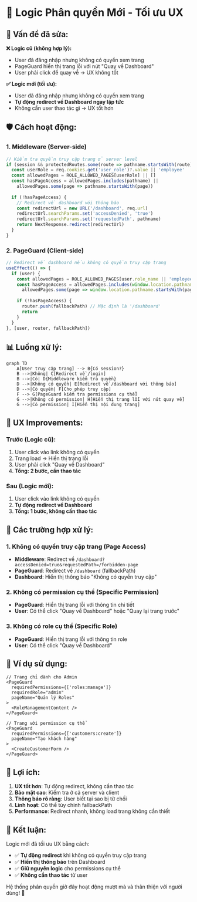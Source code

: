 # 🔐 Logic Phân quyền Mới - Tối ưu UX

## 🎯 **Vấn đề đã sửa:**

**❌ Logic cũ (không hợp lý):**
- User đã đăng nhập nhưng không có quyền xem trang
- PageGuard hiển thị trang lỗi với nút "Quay về Dashboard"
- User phải click để quay về → UX không tốt

**✅ Logic mới (tối ưu):**
- User đã đăng nhập nhưng không có quyền xem trang
- **Tự động redirect về Dashboard ngay lập tức**
- Không cần user thao tác gì → UX tốt hơn

## 🛡️ **Cách hoạt động:**

### 1. **Middleware (Server-side)**
```typescript
// Kiểm tra quyền truy cập trang ở server level
if (session && protectedRoutes.some(route => pathname.startsWith(route))) {
  const userRole = req.cookies.get('user_role')?.value || 'employee'
  const allowedPages = ROLE_ALLOWED_PAGES[userRole] || []
  const hasPageAccess = allowedPages.includes(pathname) || 
    allowedPages.some(page => pathname.startsWith(page))
  
  if (!hasPageAccess) {
    // Redirect về dashboard với thông báo
    const redirectUrl = new URL('/dashboard', req.url)
    redirectUrl.searchParams.set('accessDenied', 'true')
    redirectUrl.searchParams.set('requestedPath', pathname)
    return NextResponse.redirect(redirectUrl)
  }
}
```

### 2. **PageGuard (Client-side)**
```typescript
// Redirect về dashboard nếu không có quyền truy cập trang
useEffect(() => {
  if (user) {
    const allowedPages = ROLE_ALLOWED_PAGES[user.role_name || 'employee'] || []
    const hasPageAccess = allowedPages.includes(window.location.pathname) || 
      allowedPages.some(page => window.location.pathname.startsWith(page))
    
    if (!hasPageAccess) {
      router.push(fallbackPath) // Mặc định là '/dashboard'
      return
    }
  }
}, [user, router, fallbackPath])
```

## 📊 **Luồng xử lý:**

```mermaid
graph TD
    A[User truy cập trang] --> B{Có session?}
    B -->|Không| C[Redirect về /login]
    B -->|Có| D{Middleware kiểm tra quyền}
    D -->|Không có quyền| E[Redirect về /dashboard với thông báo]
    D -->|Có quyền| F[Cho phép truy cập]
    F --> G[PageGuard kiểm tra permissions cụ thể]
    G -->|Không có permission| H[Hiển thị trang lỗi với nút quay về]
    G -->|Có permission| I[Hiển thị nội dung trang]
```

## 🎨 **UX Improvements:**

### **Trước (Logic cũ):**
1. User click vào link không có quyền
2. Trang load → Hiển thị trang lỗi
3. User phải click "Quay về Dashboard"
4. **Tổng: 2 bước, cần thao tác**

### **Sau (Logic mới):**
1. User click vào link không có quyền
2. **Tự động redirect về Dashboard**
3. **Tổng: 1 bước, không cần thao tác**

## 🔧 **Các trường hợp xử lý:**

### **1. Không có quyền truy cập trang (Page Access)**
- **Middleware**: Redirect về `/dashboard?accessDenied=true&requestedPath=/forbidden-page`
- **PageGuard**: Redirect về `/dashboard` (fallbackPath)
- **Dashboard**: Hiển thị thông báo "Không có quyền truy cập"

### **2. Không có permission cụ thể (Specific Permission)**
- **PageGuard**: Hiển thị trang lỗi với thông tin chi tiết
- **User**: Có thể click "Quay về Dashboard" hoặc "Quay lại trang trước"

### **3. Không có role cụ thể (Specific Role)**
- **PageGuard**: Hiển thị trang lỗi với thông tin role
- **User**: Có thể click "Quay về Dashboard"

## 📝 **Ví dụ sử dụng:**

```tsx
// Trang chỉ dành cho Admin
<PageGuard 
  requiredPermissions={['roles:manage']}
  requiredRole="admin"
  pageName="Quản lý Roles"
>
  <RoleManagementContent />
</PageGuard>

// Trang với permission cụ thể
<PageGuard 
  requiredPermissions={['customers:create']}
  pageName="Tạo khách hàng"
>
  <CreateCustomerForm />
</PageGuard>
```

## 🚀 **Lợi ích:**

1. **UX tốt hơn**: Tự động redirect, không cần thao tác
2. **Bảo mật cao**: Kiểm tra ở cả server và client
3. **Thông báo rõ ràng**: User biết tại sao bị từ chối
4. **Linh hoạt**: Có thể tùy chỉnh fallbackPath
5. **Performance**: Redirect nhanh, không load trang không cần thiết

## 🎯 **Kết luận:**

Logic mới đã tối ưu UX bằng cách:
- ✅ **Tự động redirect** khi không có quyền truy cập trang
- ✅ **Hiển thị thông báo** trên Dashboard
- ✅ **Giữ nguyên logic** cho permissions cụ thể
- ✅ **Không cần thao tác** từ user

Hệ thống phân quyền giờ đây hoạt động mượt mà và thân thiện với người dùng! 🎉
